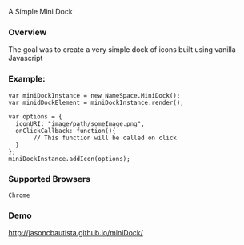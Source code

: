 A Simple Mini Dock


### Overview
The goal was to create a very simple dock of icons built using vanilla Javascript


### Example:

    var miniDockInstance = new NameSpace.MiniDock();
    var minidDockElement = miniDockInstance.render();

    var options = {
      iconURI: "image/path/someImage.png",
      onClickCallback: function(){
           // This function will be called on click
      }
    };
    miniDockInstance.addIcon(options);




### Supported Browsers
    Chrome


### Demo
   http://jasoncbautista.github.io/miniDock/
